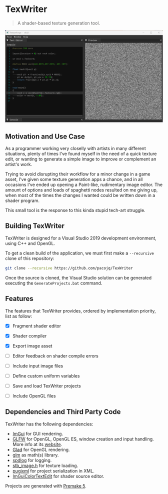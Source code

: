 # TexWriter

> A shader-based texture generation tool.

![Example usage of TexWriter, generating a noise texture](res/example.png)

## Motivation and Use Case

As a programmer working very closelly with artists in many different situations, plenty of times I've found myself
in the need of a quick texture edit, or wanting to generate a simple image to improve or complement an artist's
work.

Trying to avoid disrupting their workflow for a minor change in a game asset, I've given some texture generation apps
a chance, and in all occasions I've ended up opening a Paint-like, rudimentary image editor. The amount of options
and loads of spaghetti nodes resulted on me giving up, when most of the times the changes I wanted could be written
down in a shader program.

This small tool is the response to this kinda stupid tech-art struggle.


## Building TexWriter

TexWriter is designed for a Visual Studio 2019 development environment, using C++ and OpenGL.

To get a clean build of the application, we must first make a `--recursive` clone of this repository:

```bash
git clone --recursive https://github.com/pacojq/TexWriter
```

Once the source is cloned, the Visual Studio solution can be generated executing the `GenerateProjects.bat` command.


## Features

The features that TexWriter provides, ordered by implementation priority, list as follow:

- [x] Fragment shader editor
- [x] Shader compiler
- [x] Export image asset
- [ ] Editor feedback on shader compile errors
- [ ] Include input image files
- [ ] Define custom uniform variables
- [ ] Save and load TexWriter projects
- [ ] Include OpenGL files



## Dependencies and Third Party Code

TexWriter has the following dependencies:

  - [ImGui](https://github.com/ocornut/imgui) for GUI rendering.
  - [GLFW](https://github.com/glfw/glfw) for OpenGL, OpenGL ES, window creation 
  and input handling. More info at its [website](https://www.glfw.org/).
  - [Glad](https://glad.dav1d.de) for OpenGL rendering.
  - [glm](https://github.com/g-truc//glm) as math(s) library.
  - [spdlog](https://github.com/gabime/spdlog) for logging.
  - [stb_image.h](https://github.com/nothings/stb) for texture loading.
  - [pugixml](https://pugixml.org) for project serialization in XML.
  - [ImGuiColorTextEdit](https://github.com/BalazsJako/ImGuiColorTextEdit) for shader source editor.

Projects are generated with [Premake 5](https://github.com/premake/premake-core/releases).
